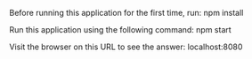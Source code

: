 Before running this application for the first time, run:
npm install

Run this application using the following command:
npm start

Visit the browser on this URL to see the answer:
localhost:8080